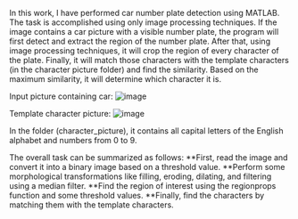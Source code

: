 In this work, I have performed car number plate detection using MATLAB. The task is accomplished using only image processing techniques. If the image contains a car picture with a visible number plate, the program will first detect and extract the region of the number plate. After that, using image processing techniques, it will crop the region of every character of the plate. Finally, it will match those characters with the template characters (in the character picture folder) and find the similarity. Based on the maximum similarity, it will determine which character it is.

Input picture containing car:
![image](https://github.com/aroob79/Car-number-plate-detector-using-Matlab/assets/107660687/666e3712-102c-46fe-bcc4-0b02941683a6) 

Template character picture:
![image](https://github.com/aroob79/Car-number-plate-detector-using-Matlab/assets/107660687/6af95d03-6761-4795-b683-65a246ebac57)

In the folder (character_picture), it contains all capital letters of the English alphabet and numbers from 0 to 9.

The overall task can be summarized as follows:
**First, read the image and convert it into a binary image based on a threshold value.
**Perform some morphological transformations like filling, eroding, dilating, and filtering using a median filter.
**Find the region of interest using the regionprops function and some threshold values.
**Finally, find the characters by matching them with the template characters.
